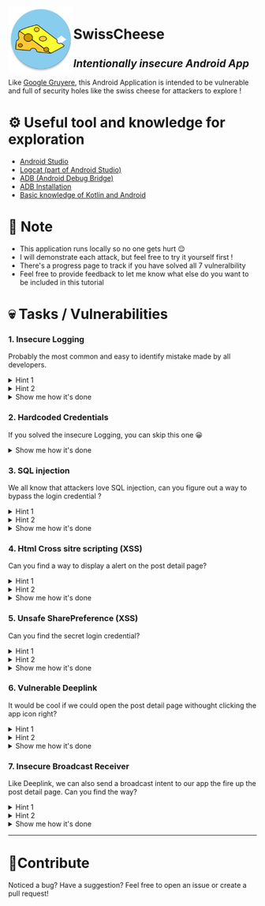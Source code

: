 <img align="left" width="132" height="132" src="app/src/main/res/mipmap-xxxhdpi/ic_launcher_cheese_round.png">

# SwissCheese
## _Intentionally insecure Android App_

Like [Google Gruyere](https://google-gruyere.appspot.com/#0__gruyere), this Android Application is intended to be vulnerable and full of security holes like the swiss cheese for attackers to explore !

# ⚙️  Useful tool and knowledge for exploration
- [Android Studio](https://developer.android.com/studio/?gclsrc=aw.ds&gclid=CjwKCAiA1aiMBhAUEiwACw25Mdq_m6rZmh9HXFZsOFTy3FqE6lJmqGxSTQJ0u8CRw9ucsf34vocjUBoCnsoQAvD_BwE)
- [Logcat (part of Android Studio)](https://developer.android.com/studio/command-line/logcat)
- [ADB (Android Debug Bridge)](https://developer.android.com/studio/command-line/adb)
- [ADB Installation](https://www.xda-developers.com/install-adb-windows-macos-linux/#adbsetupmacos)
- [Basic knowledge of Kotlin and Android](https://developer.android.com/quality?gclsrc=aw.ds&gclid=CjwKCAiA1aiMBhAUEiwACw25MaY1otf3Lm_UWfOuoUo_RTSdWYAUQp_Yuf5ZgSaknfHu9aaHcHV6SRoCXv4QAvD_BwE)

# 📌 Note
* This application runs locally so no one gets hurt :relieved:
* I will demonstrate each attack, but feel free to try it yourself first !
* There's a progress page to track if you have solved all 7 vulneralbility
* Feel free to provide feedback to let me know what else do you want to be included in this tutorial

# 💀  Tasks / Vulnerabilities

### 1. Insecure Logging
Probably the most common and easy to identify mistake made by all developers.

<details>
<summary>Hint 1</summary>
<br>
logcat can be a great helper 🐱
<br><br>
</details>

<details>
<summary>Hint 2</summary>
<br>
Check out the login page log and see if there's something there
<br><br>
</details>

<details>
<summary>Show me how it's done</summary>
  <br>
 <li>openup Android Studio</li>
 <li>Connect your simulator/phone to your computer and in developer mode</li>
 <li>Checkout the Login page of the application</li> 
 <li>Notice there's a piece of log that says <code>com.chang.jonathan.swisscheese D/LoginActivity: its not secretUsername and secretPassword </code></li>
 <li>Typed the secretUsernamd and SecretPassword to the login page</li> 
  <br><br>
</details>

### 2. Hardcoded Credentials
If you solved the insecure Logging, you can skip this one 😀
<details>
<summary>Show me how it's done</summary>
<br>
Checkout the Insecure Logging part!
<br><br>
</details>

### 3. SQL injection
We all know that attackers love SQL injection, can you figure out a way to bypass the login credential ?
<details>
<summary>Hint 1</summary>
<br>
The app runs a SQlite data base
<br><br>
</details>

<details>
<summary>Hint 2</summary>
<br>
if you choose the correct injection code, you don't even have to type the password !!!
<br><br>
</details>

<details>
<summary>Show me how it's done</summary>
  <br>

 <p>Feel free to use the magic code<code>admin' or 1=1--</code>. 🧙‍♂️</p>
</details>


### 4. Html Cross sitre scripting (XSS)
Can you find a way to display a alert on the post detail page?
<details>
<summary>Hint 1</summary>
<br>
The post detail page content display the post by html
<br>
</details>

<details>
<summary>Hint 2</summary>
<br>
Once login, you can click the + sign on top right corner to add your own post
<br>
</details>

<details>
<summary>Show me how it's done</summary>
  <br>
 <li>Login to the app</li>
 <li>Click on the + sign on top right corner</li>
 <li>Enter the malicious html code in the content part</li> 
 <li>Code could look like this<code>< a href="http://foo.com/login.php?username=%22+%2F%3E%3Cscript%3Ealert%28%27XSS%21%27%29%3B%3C%2Fscript%3E">Click here for free money!</a > </code></li>
 <li>View the post you just entered</li> 
  <br><br>
</details>

### 5. Unsafe SharePreference (XSS)
Can you find the secret login credential?
<details>
<summary>Hint 1</summary>
<br>
You can view the sharedpreference folder from ADB
<br>
</details>

<details>
<summary>Hint 2</summary>
<br>
The sharepreference folder is at <code>/data/data/com.chang.jonathan.swisscheese/shared_prefs</code>
<br>
</details>

<details>
<summary>Show me how it's done</summary>
  <br>
 <li>Fired up adb</li>
 <li>enter <code>./adb shell</code> to view the phone folders, you will see the <code>#</code> sign poped up</li>
 <li>enter <code>cd /data/data/com.chang.jonathan.swisscheese/shared_prefs </code> to visit the sharedpreference folder of the app</li>
 <li>To view the secretCode.xml enter <code>cat secretCode.xml</code></li> 
 <li>wala 💥, you found the secret login credential </li> 
  <br><br>
</details>

### 6. Vulnerable Deeplink
It would be cool if we could open the post detail page withought clicking the app icon right?

<details>
<summary>Hint 1</summary>
<br>
If there were a web version of the application, the url would be something like this "http://www.swisscheese.com/swiss?t=hi\&c=YourHacked"
<br>
</details>

<details>
<summary>Hint 2</summary>
<br>
ADB could send an intent to any app if the format is right, check out the </code>AndroidManifest.xml</code> file and see if you can find the right format
<br>
</details>
<details>
<summary>Show me how it's done</summary>
 <li>There are 2 ways to do this. You can write a seperated "attacker" application or simulate the attack by ADB. </li>
 <li>Fire up the adb </li>
<li>enter <code>./adb shell am start -d "http://www.swisscheese.com/swiss?t=hi\&c=YourHacked" </code> to send the intent</li>
  <li>by looling at the url you can see that you can enter the malicious code by changing the <code>c=XXX</code> part</li>
</details>


### 7. Insecure Broadcast Receiver
Like Deeplink, we can also send a broadcast intent to our app the fire up the post detail page. Can you find the way?

<details>
<summary>Hint 1</summary>
<br>
<code>AndroidManifest.xml</code> is a great place to start
<br>
</details>

<details>
<summary>Hint 2</summary>
<br>
ADB can also send a intent to the receiver. See if there's any receiver in the </code>AndroidManifest.xml</code> file.
<br>
</details>

<details>
<summary>Show me how it's done</summary>
 <li>Like the deeplink, there are 2 ways to do this. You can write a seperated "attacker" application or simulate the attack by ADB. </li>
 <li>Fire up the adb </li>
  <li>enter <code>./adb shell am start -n com.chang.jonathan.swisscheese/.MainActivity</code> to find the registered intent</li>
 <li>enter <code>./adb shell am broadcast -a com.chang.jonathan.swisscheese.CUSTOME_INTENT --es content "YourHacked"</code> to send the intent</li>
 <li>by looling at the url you can see that you can enter the malicious code by changing the <code>--es content "YourHacked"</code> part</li>
</details>


---
# 🙈Contribute

Noticed a bug? Have a suggestion? Feel free to open an issue or create a pull request!



